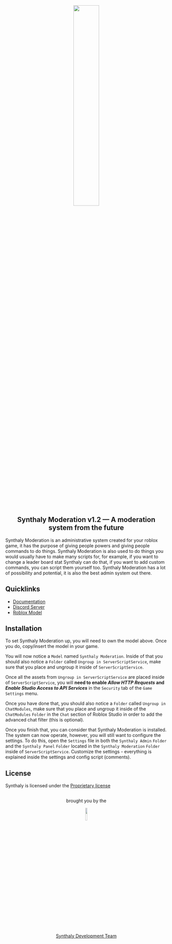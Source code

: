<div align="center">
	<img width="40%" src="https://i.imgur.com/kPXOr0r.png">
	<h2 align="center"> Synthaly Moderation v1.2 — A moderation system from the future</h2>
</div>
<div
	<p>
Synthaly Moderation is an administrative system created for your roblox game, it has the purpose of giving people powers and giving people commands to do things. Synthaly Moderation is also used to do things you would usually have to make many scripts for, for example, if you want to change a leader board stat Synthaly can do that, if you want to add custom commands, you can script them yourself too.
Synthaly Moderation has a lot of possibility and potential, it is also the best admin system out there.
	</p>
</div>
<div>
	<h2>Quicklinks</h2>
	<ul>
		<li><a href="https://devforum.roblox.com/t/2398139">Documentation</a></li>
		<li><a href="https://discord.gg/mfkCuSDvAD">Discord Server</a></li>
		<li><a href="https://www.roblox.com/library/13573433642/">Roblox Model</a></li>
	</ul>
</div>
<div>
	<h2>Installation</h2>
To set Synthaly Moderation up, you will need to own the model above. Once you do, copy/insert the model in your game.

You will now notice a `Model` named `Synthaly Moderation`. Inside of that you should also notice a `Folder` called `Ungroup in ServerScriptService`, make sure that you place and ungroup it inside of `ServerScriptService`.

Once all the assets from `Ungroup in ServerScriptService` are placed inside of `ServerScriptService`, you will **need to enable *Allow HTTP Requests* and *Enable Studio Access to API Services*** in the `Security` tab of the `Game Settings` menu.

Once you have done that, you should also notice a `Folder` called `Ungroup in ChatModules`, make sure that you place and ungroup it inside of the `ChatModules` `Folder` in the `Chat` section of Roblox Studio in order to add the advanced chat filter (this is optional).

Once you finish that, you can consider that Synthaly Moderation is installed. The system can now operate, however, you will still want to configure the settings. To do this, open the `Settings` file in both  the `Synthaly Admin` `Folder` and the `Synthaly Panel` `Folder` located in the `Synthaly Moderation` `Folder` inside of `ServerScriptService`. Customize the settings - everything is explained inside the settings and config script (comments).
</div>
<div>
	<h2>License</h2>
	<p>Synthaly is licensed under the <a href="https://github.com/SynthalyUS/Synthaly-Moderation/blob/main/proprietary_license.md">Proprietary license</a></p>
</div>
<div align="center">
	<h2></h2>
	<p>brought you by the</p>
	<img width="10%" href="https://github.com/SynthalyUS/" src="https://i.imgur.com/JthVBZs.png">
	<br>
	<a href="https://github.com/SynthalyUS/">Synthaly Development Team</a>
	<h2></h2>
